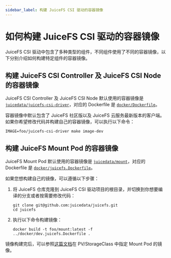 ```yaml
---
sidebar_label: 构建 JuiceFS CSI 驱动的容器镜像
---
```


# 如何构建 JuiceFS CSI 驱动的容器镜像

JuiceFS CSI 驱动中包含了多种类型的组件，不同组件使用了不同的容器镜像，以下分别介绍如何构建特定组件的容器镜像。

## 构建 JuiceFS CSI Controller 及 JuiceFS CSI Node 的容器镜像

JuiceFS CSI Controller 及 JuiceFS CSI Node 默认使用的容器镜像是 [`juicedata/juicefs-csi-driver`](https://hub.docker.com/r/juicedata/juicefs-csi-driver)，对应的 Dockerfile 是 [`docker/Dockerfile`](https://github.com/juicedata/juicefs-csi-driver/blob/master/docker/Dockerfile)。

容器镜像中默认包含了 JuiceFS 社区版以及 JuiceFS 云服务最新版本的客户端。如果你希望修改代码并构建自己的容器镜像，可以执行以下命令：

```shell
IMAGE=foo/juicefs-csi-driver make image-dev
```

## 构建 JuiceFS Mount Pod 的容器镜像

JuiceFS Mount Pod 默认使用的容器镜像是 [`juicedata/mount`](https://hub.docker.com/r/juicedata/mount)，对应的 Dockerfile 是 [`docker/juicefs.Dockerfile`](https://github.com/juicedata/juicefs-csi-driver/blob/master/docker/juicefs.Dockerfile)。

如果您想构建自己的镜像，可以遵循以下步骤：

1. 将 JuiceFS 仓库克隆到 JuiceFS CSI 驱动项目的根目录，并切换到你想要编译的分支或者按需要修改代码：

   ```shell
   git clone git@github.com:juicedata/juicefs.git
   cd juicefs
   ```

2. 执行以下命令构建镜像：

   ```shell
   docker build -t foo/mount:latest -f ../docker/dev.juicefs.Dockerfile .
   ```

镜像构建完后，可以参照[这篇文档](examples/mount-image.md)在 PV/StorageClass 中指定 Mount Pod 的镜像。
